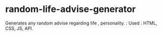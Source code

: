 # random-life-advise-generator
Generates any random advise regarding life , personality. : Used : HTML, CSS, JS, API.
